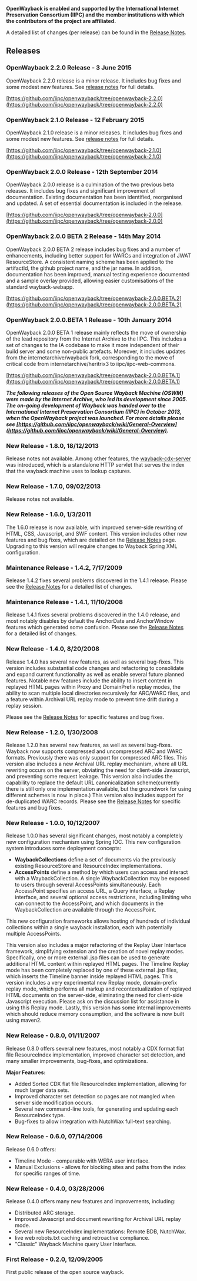 <head><title>Release History</title></head>

**OpenWayback is enabled and supported by the International Internet Preservation Consortium (IIPC) and the member institutions with which the contributors of the project are affiliated.**

A detailed list of changes (per release) can be found in the [Release Notes](release_notes.html).

## Releases

### OpenWayback 2.2.0 Release - 3 June 2015

OpenWayback 2.2.0 release is a minor release. It includes bug fixes and some modest new features. See [release notes](release_notes.html) for full details.

[https://github.com/iipc/openwayback/tree/openwayback-2.2.0](https://github.com/iipc/openwayback/tree/openwayback-2.2.0)

### OpenWayback 2.1.0 Release - 12 February 2015

OpenWayback 2.1.0 release is a minor releases. It includes bug fixes and some modest new features. See [release notes](release_notes.html) for full details.

[https://github.com/iipc/openwayback/tree/openwayback-2.1.0](https://github.com/iipc/openwayback/tree/openwayback-2.1.0)
 
### OpenWayback 2.0.0 Release - 12th September 2014

OpenWayback 2.0.0 release is a culmination of the two previous beta releases. It includes bug fixes and significant improvement of documentation. Existing documentation has been identified, reorganised and updated. A set of essential documentation is included in the release.

[https://github.com/iipc/openwayback/tree/openwayback-2.0.0](https://github.com/iipc/openwayback/tree/openwayback-2.0.0)

### OpenWayback 2.0.0 BETA 2 Release - 14th May 2014
OpenWayback 2.0.0 BETA 2 release includes bug fixes and a number of enhancements, including better support for WARCs and integration of JWAT ResourceStore. A consistent naming scheme has been applied to the artifactId, the github project name, and the jar name. In addition, documentation has been improved, manual testing experience documented and a sample overlay provided, allowing easier customisations of the standard wayback-webapp.

[https://github.com/iipc/openwayback/tree/openwayback-2.0.0.BETA.2](https://github.com/iipc/openwayback/tree/openwayback-2.0.0.BETA.2)

### OpenWayback 2.0.0.BETA 1 Release - 10th January 2014
OpenWayback 2.0.0 BETA 1 release mainly reflects the move of ownership of the lead repository from the Internet Archive to the IIPC. This includes a set of changes to the IA codebase to make it more independent of their build server and some non-public artefacts. Moreover, it includes updates from the internetarchive/wayback fork, corresponding to the move of critical code from internetarchive/heritrix3 to iipc/iipc-web-commons.

[https://github.com/iipc/openwayback/tree/openwayback-2.0.0.BETA.1](https://github.com/iipc/openwayback/tree/openwayback-2.0.0.BETA.1)

**_The following releases of the Open Source Wayback Machine (OSWM) were made by the Internet Archive, who led its development since 2005. The on-going development of Wayback was handed over to the International Internet Preservation Consortium (IIPC) in October 2013, when the OpenWayback project was launched. For more details please see [https://github.com/iipc/openwayback/wiki/General-Overview](https://github.com/iipc/openwayback/wiki/General-Overview)._** 

### New Release - 1.8.0, 18/12/2013
Release notes not available. Among other features, the [wayback-cdx-server](https://github.com/iipc/openwayback/tree/master/wayback-cdx-server) was introduced, which is a standalone HTTP servlet that serves the index that the wayback machine uses to lookup captures. 

### New Release - 1.7.0, 09/02/2013
Release notes not available.

### New Release - 1.6.0, 1/3/2011
The 1.6.0 release is now available, with improved server-side rewriting of HTML, CSS, Javascript, and SWF content. This version includes other new features and bug fixes, which are detailed on the [Release Notes](release_notes.html) page. Upgrading to this version will require changes to Wayback Spring XML configuration.

### Maintenance Release - 1.4.2, 7/17/2009
Release 1.4.2 fixes several problems discovered in the 1.4.1 release. Please see the [Release Notes](release_notes.html) for a detailed list of changes.

### Maintenance Release - 1.4.1, 11/10/2008
Release 1.4.1 fixes several problems discovered in the 1.4.0 release, and most notably disables by default the AnchorDate and AnchorWindow features which generated some confusion. Please see the [Release Notes](release_notes.html) for a detailed list of changes.

### New Release - 1.4.0, 8/20/2008
Release 1.4.0 has several new features, as well as several bug-fixes. This version includes substantial code changes and refactoring to consolidate and expand current functionality as well as enable several future planned features. Notable new features include the ability to insert content in replayed HTML pages within Proxy and DomainPrefix replay modes, the ability to scan multiple local directories recursively for ARC/WARC files, and a feature within Archival URL replay mode to prevent time drift during a replay session.

Please see the [Release Notes](release_notes.html) for specific features and bug fixes.

### New Release - 1.2.0, 1/30/2008
Release 1.2.0 has several new features, as well as several bug-fixes. Wayback now supports compressed and uncompressed ARC and WARC formats. Previously there was only support for compressed ARC files. This version also includes a new Archival URL replay mechanism, where all URL rewriting occurs on the server, obviating the need for client-side Javascript, and preventing some request leakage. This version also includes the capability to replace the default URL canonicalization scheme(currently there is still only one implementation available, but the groundwork for using different schemes is now in place.) This version also includes support for de-duplicated WARC records.
Please see the [Release Notes](release_notes.html) for specific features and bug fixes.

### New Release - 1.0.0, 10/12/2007
Release 1.0.0 has several significant changes, most notably a completely new configuration mechanism using Spring IOC. This new configuration system introduces some deployment concepts:

* **WaybackCollections** define a set of documents via the previously existing ResourceStore and ResourceIndex implementations.
* **AccessPoints** define a method by which users can access and interact with a WaybackCollection. A single WaybackCollection may be exposed to users through several AccessPoints simultaneously. Each AccessPoint specifies an access URL, a Query interface, a Replay interface, and several optional access restrictions, including limiting who can connect to the AccessPoint, and which documents in the WaybackCollection are available through the AccessPoint.

This new configuration frameworks allows hosting of hundreds of individual collections within a single wayback installation, each with potentially multiple AccessPoints.

This version also includes a major refactoring of the Replay User Interface framework, simplifying extension and the creation of novel replay modes. Specifically, one or more external .jsp files can be used to generate additional HTML content within replayed HTML pages. The Timeline Replay mode has been completely replaced by one of these external .jsp files, which inserts the Timeline banner inside replayed HTML pages.
This version includes a very experimental new Replay mode, domain-prefix replay mode, which performs all markup and recontextualization of replayed HTML documents on the server-side, eliminating the need for client-side Javascript execution. Please ask on the discussion list for assistance in using this Replay mode.
Lastly, this version has some internal improvements which should reduce memory consumption, and the software is now built using maven2.

### New Release - 0.8.0, 01/11/2007
Release 0.8.0 offers several new features, most notably a CDX format flat file ResourceIndex implementation, improved character set detection, and many smaller improvements, bug-fixes, and optimizations.

**Major Features:**

* Added Sorted CDX flat file ResourceIndex implementation, allowing for much larger data sets.
* Improved character set detection so pages are not mangled when server side modification occurs.
* Several new command-line tools, for generating and updating each ResourceIndex type.
* Bug-fixes to allow integration with NutchWax full-text searching.

### New Release - 0.6.0, 07/14/2006
Release 0.6.0 offers:

* Timeline Mode - comparable with WERA user interface.
* Manual Exclusions - allows for blocking sites and paths from the index for specific ranges of time.

### New Release - 0.4.0, 03/28/2006
Release 0.4.0 offers many new features and improvements, including:

* Distributed ARC storage.
* Improved Javascript and document rewriting for Archival URL replay mode.
* Several new ResourceIndex implementations: Remote BDB, NutchWax.
* live web robots.txt caching and retroactive compliance.
* "Classic" Wayback Machine query User Interface.

### First Release - 0.2.0, 12/09/2005
First public release of the open source wayback.